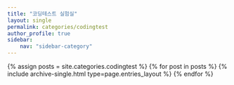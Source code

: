 ```yaml
---
title: "코딩테스트 실험실"
layout: single
permalink: categories/codingtest
author_profile: true
sidebar:                  
    nav: "sidebar-category"
---
```


{% assign posts = site.categories.codingtest %}
{% for post in posts %} {% include archive-single.html type=page.entries_layout %} {% endfor %}

